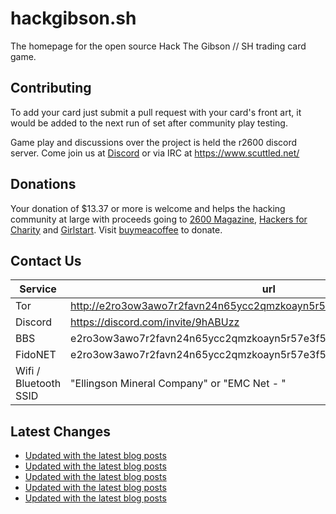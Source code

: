 # hackgibson.sh
The homepage for the open source Hack The Gibson // SH trading card game.


## Contributing

To add your card just submit a pull request with your card's front art, it would be added to the next run of set after community play testing.

Game play and discussions over the project is held the r2600 discord server. Come join us at [Discord](https://discord.com/invite/9hABUzz) or via IRC at https://www.scuttled.net/


## Donations

Your donation of $13.37 or more is welcome and helps the hacking community at large with proceeds going to [2600 Magazine](https://2600.com/), [Hackers for Charity](https://hackersforcharity.org) and [Girlstart](https://girlstart.org).  Visit [buymeacoffee](https://www.buymeacoffee.com/hackgibson.sh) to donate.


## Contact Us

Service | url
-|-
Tor | http://e2ro3ow3awo7r2favn24n65ycc2qmzkoayn5r57e3f56nvjwdcgg32ad.onion
Discord | https://discord.com/invite/9hABUzz
BBS | e2ro3ow3awo7r2favn24n65ycc2qmzkoayn5r57e3f56nvjwdcgg32ad.onion:23
FidoNET | e2ro3ow3awo7r2favn24n65ycc2qmzkoayn5r57e3f56nvjwdcgg32ad.onion:24554
Wifi / Bluetooth SSID | "Ellingson Mineral Company" or "EMC Net - <fidonet address>"

## Latest Changes
<!-- BLOG-POST-LIST:START -->
- [Updated with the latest blog posts](https://github.com/DFW2600/hackgibson.sh/commit/fdf5a93efd3b4f6681ace4e4eb28f5cc301963ec)
- [Updated with the latest blog posts](https://github.com/DFW2600/hackgibson.sh/commit/5f5a5bd9d3d09977c721c2ee73b8c45f700cd68a)
- [Updated with the latest blog posts](https://github.com/DFW2600/hackgibson.sh/commit/0987d5f4b7a585d46728f2ded4f162b8de262a79)
- [Updated with the latest blog posts](https://github.com/DFW2600/hackgibson.sh/commit/e23048a17ef24a56d8917efdc753c83a093c21f3)
- [Updated with the latest blog posts](https://github.com/DFW2600/hackgibson.sh/commit/fa744177c6ae92e644e2c3e6bb47f518073879c2)
<!-- BLOG-POST-LIST:END -->
